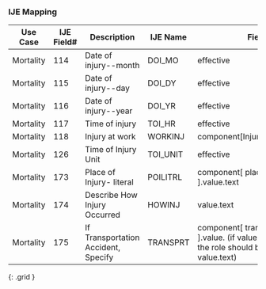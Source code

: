 ### IJE Mapping

| **Use Case** |  **IJE Field#**   |  **Description**  | **IJE Name**  |  **Field**  |  **Type**  | **Value Set**  |
| :---------: | --------------- | ------------ | ------------- | ---------- | ---------- | -------------- |
| Mortality | 114 | Date of injury--month | DOI_MO | effective |dateTime |See [PartialDatesAndTimes] |
| Mortality | 115 | Date of injury--day | DOI_DY | effective |dateTime |See [PartialDatesAndTimes] |
| Mortality | 116 | Date of injury--year | DOI_YR | effective |dateTime |See [PartialDatesAndTimes] |
| Mortality | 117 | Time of injury | TOI_HR | effective |dateTime |See [PartialDatesAndTimes] |
| Mortality | 118 | Injury at work | WORKINJ | component[InjuryAtWork].value |codeable |[YesNoUnknownNotApplicableVS] |
| Mortality | 126 | Time of Injury Unit | TOI_UNIT | effective |implicit | |
| Mortality | 173 | Place of Injury- literal | POILITRL | component[ placeOfInjury ].value.text |string |- |
| Mortality | 174 | Describe How Injury Occurred | HOWINJ | value.text |string |- |
| Mortality | 175 | If Transportation Accident, Specify | TRANSPRT | component[ transportationRole ].value.  (if value.code = OTH) the role should be specified in value.text) |codeable |[TransportationIncidentRoleVS] |
{: .grid }
